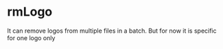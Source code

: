 # rmLogo
It can remove logos from multiple files in a batch. But for now it is specific for one logo only
